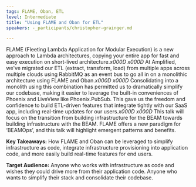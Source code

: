 ```yaml
---
tags: FLAME, Oban, ETL
level: Intermediate
title: "Using FLAME and Oban for ETL"
speakers: -_participants/christopher-grainger.md

---
```

FLAME (Fleeting Lambda Application for Modular Execution) is a new approach to Lambda architectures, copying your entire app for fast and easy execution on short-lived architecture._x000D_
_x000D_
At Amplified, we've migrated our ETL (extract, transform, load) from multiple apps across multiple clouds using RabbitMQ as an event bus to go all in on a monolithic architecture using FLAME and Oban._x000D_
_x000D_
Consolidating into a monolith using this combination has permitted us to dramatically simplify our codebase, making it easier to leverage the built-in conveniences of Phoenix and LiveView like Phoenix.PubSub. This gave us the freedom and confidence to build ETL-driven features that integrate tightly with our SaaS app, including real-time updates for our users._x000D_
_x000D_
This talk will focus on the transition from building infrastructure for the BEAM towards building infrastructure with the BEAM. FLAME offers a new paradigm for ‘BEAMOps’, and this talk will highlight emergent patterns and benefits.

**Key Takeaways:**
How FLAME and Oban can be leveraged to simplify infrastructure as code, integrate infrastructure provisioning into application code, and more easily build real-time features for end users.

**Target Audience:**
Anyone who works with infrastructure as code and wishes they could drive more from their application code. Anyone who wants to simplify their stack and consolidate their codebase.

